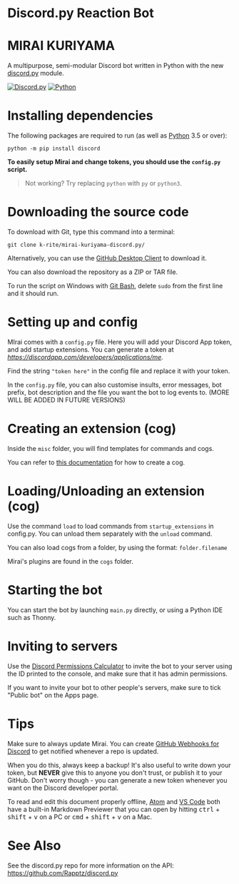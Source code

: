 
# Discord.py Reaction Bot
# MIRAI KURIYAMA
A multipurpose, semi-modular Discord bot written in Python with the new [discord.py](https://github.com/Rapptz/discord.py) module.

[![Discord.py](https://img.shields.io/pypi/v/discord.py.svg)](https://pypi.python.org/pypi/discord.py/)
[![Python](https://img.shields.io/badge/Python-3.5%2C%203.6%2C%203.7-blue.svg)](https://python.org/)

# Installing dependencies
The following packages are required to run (as well as [Python](https://python.org) 3.5 or over):

```
python -m pip install discord
```

**To easily setup Mirai and change tokens, you should use the `config.py` script.**

> Not working? Try replacing `python` with `py` or `python3`.

# Downloading the source code
To download with Git, type this command into a terminal:
```
git clone k-rite/mirai-kuriyama-discord.py/
```
Alternatively, you can use the [GitHub Desktop Client](https://desktop.github.com/) to download it.

You can also download the repository as a ZIP or TAR file.

To run the script on Windows with [Git Bash](https://git-scm.com/downloads), delete `sudo` from the first line and it should run.

# Setting up and config
MIrai comes with a `config.py` file. Here you will add your Discord App token, and add startup extensions. You can generate a token at *https://discordapp.com/developers/applications/me.*

Find the string `"token here"` in the config file and replace it with your token.

In the `config.py` file, you can also customise insults, error messages, bot prefix, bot description and the file you want the bot to log events to. (MORE WILL BE ADDED IN FUTURE VERSIONS)


# Creating an extension (cog)
Inside the `misc` folder, you will find templates for commands and cogs.


You can refer to [this documentation](https://discordpy.readthedocs.io/en/latest/ext/commands/cogs.html?highlight=cogs) for how to create a cog.


# Loading/Unloading an extension (cog)
Use the command `load` to load commands from `startup_extensions` in config.py. You can unload them separately with the `unload` command.

You can also load cogs from a folder, by using the format: `folder.filename`

Mirai's plugins are found in the `cogs` folder.

# Starting the bot
You can start the bot by launching `main.py` directly, or using a Python IDE such as Thonny.


# Inviting to servers
Use the [Discord Permissions Calculator](https://discordapi.com/permissions.html) to invite the bot to your server using the ID printed to the console, and make sure that it has admin permissions.

If you want to invite your bot to other people's servers, make sure to tick "Public bot" on the Apps page.


# Tips
Make sure to always update Mirai. You can create [GitHub Webhooks for Discord](https://support.discordapp.com/hc/en-us/articles/228383668-Intro-to-Webhooks) to get notified whenever a repo is updated.

When you do this, always keep a backup! It's also useful to write down your token, but **NEVER** give this to anyone you don't trust, or publish it to your GitHub. Don't worry though - you can generate a new token whenever you want on the Discord developer portal.

To read and edit this document properly offline, [Atom](https://atom.io/) and [VS Code](https://code.visualstudio.com/) both have a built-in Markdown Previewer that you can open by hitting <kbd>ctrl</kbd> + <kbd>shift</kbd> + <kbd>v</kbd> on a PC or <kbd>cmd</kbd> + <kbd>shift</kbd> + <kbd>v</kbd> on a Mac.

# See Also
See the discord.py repo for more information on the API: https://github.com/Rapptz/discord.py
